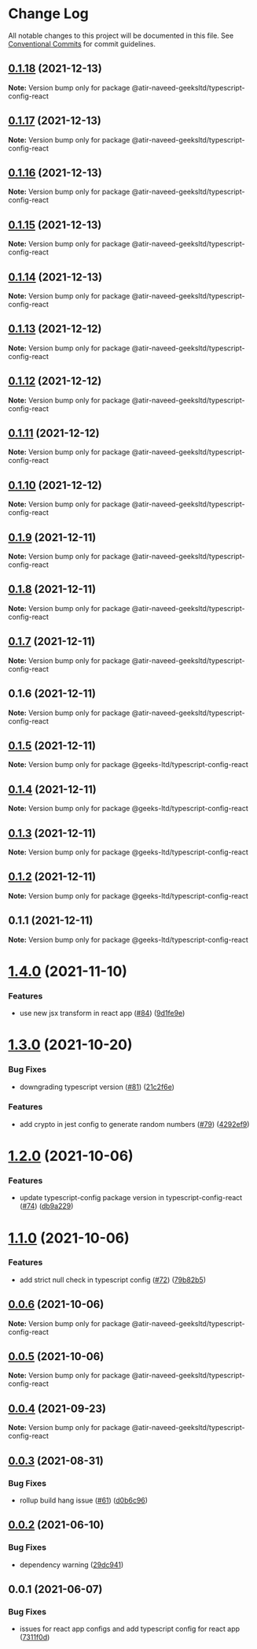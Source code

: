 # Change Log

All notable changes to this project will be documented in this file.
See [Conventional Commits](https://conventionalcommits.org) for commit guidelines.

## [0.1.18](https://github.com/atir-naveed-geeksltd/react-config/compare/@atir-naveed-geeksltd/typescript-config-react@0.1.13...@atir-naveed-geeksltd/typescript-config-react@0.1.18) (2021-12-13)

**Note:** Version bump only for package @atir-naveed-geeksltd/typescript-config-react





## [0.1.17](https://github.com/atir-naveed-geeksltd/react-config/compare/@atir-naveed-geeksltd/typescript-config-react@0.1.13...@atir-naveed-geeksltd/typescript-config-react@0.1.17) (2021-12-13)

**Note:** Version bump only for package @atir-naveed-geeksltd/typescript-config-react





## [0.1.16](https://github.com/atir-naveed-geeksltd/react-config/compare/@atir-naveed-geeksltd/typescript-config-react@0.1.13...@atir-naveed-geeksltd/typescript-config-react@0.1.16) (2021-12-13)

**Note:** Version bump only for package @atir-naveed-geeksltd/typescript-config-react






## [0.1.15](https://github.com/atir-naveed-geeksltd/react-config/compare/@atir-naveed-geeksltd/typescript-config-react@0.1.13...@atir-naveed-geeksltd/typescript-config-react@0.1.15) (2021-12-13)

**Note:** Version bump only for package @atir-naveed-geeksltd/typescript-config-react





## [0.1.14](https://github.com/atir-naveed-geeksltd/react-config/compare/@atir-naveed-geeksltd/typescript-config-react@0.1.13...@atir-naveed-geeksltd/typescript-config-react@0.1.14) (2021-12-13)

**Note:** Version bump only for package @atir-naveed-geeksltd/typescript-config-react





## [0.1.13](https://github.com/atir-naveed-geeksltd/react-config/compare/@atir-naveed-geeksltd/typescript-config-react@0.1.12...@atir-naveed-geeksltd/typescript-config-react@0.1.13) (2021-12-12)

**Note:** Version bump only for package @atir-naveed-geeksltd/typescript-config-react





## [0.1.12](https://github.com/atir-naveed-geeksltd/react-config/compare/@atir-naveed-geeksltd/typescript-config-react@0.1.11...@atir-naveed-geeksltd/typescript-config-react@0.1.12) (2021-12-12)

**Note:** Version bump only for package @atir-naveed-geeksltd/typescript-config-react





## [0.1.11](https://github.com/atir-naveed-geeksltd/react-config/compare/@atir-naveed-geeksltd/typescript-config-react@0.1.10...@atir-naveed-geeksltd/typescript-config-react@0.1.11) (2021-12-12)

**Note:** Version bump only for package @atir-naveed-geeksltd/typescript-config-react





## [0.1.10](https://github.com/atir-naveed-geeksltd/react-config/compare/@atir-naveed-geeksltd/typescript-config-react@0.1.9...@atir-naveed-geeksltd/typescript-config-react@0.1.10) (2021-12-12)

**Note:** Version bump only for package @atir-naveed-geeksltd/typescript-config-react





## [0.1.9](https://github.com/atir-naveed-geeksltd/react-config/compare/@atir-naveed-geeksltd/typescript-config-react@0.1.8...@atir-naveed-geeksltd/typescript-config-react@0.1.9) (2021-12-11)

**Note:** Version bump only for package @atir-naveed-geeksltd/typescript-config-react





## [0.1.8](https://github.com/atir-naveed-geeksltd/react-config/compare/@atir-naveed-geeksltd/typescript-config-react@0.1.7...@atir-naveed-geeksltd/typescript-config-react@0.1.8) (2021-12-11)

**Note:** Version bump only for package @atir-naveed-geeksltd/typescript-config-react





## [0.1.7](https://github.com/atir-naveed-geeksltd/react-config/compare/@atir-naveed-geeksltd/typescript-config-react@0.1.6...@atir-naveed-geeksltd/typescript-config-react@0.1.7) (2021-12-11)

**Note:** Version bump only for package @atir-naveed-geeksltd/typescript-config-react





## 0.1.6 (2021-12-11)

**Note:** Version bump only for package @atir-naveed-geeksltd/typescript-config-react






## [0.1.5](https://github.com/atir-naveed-geeksltd/react-config/compare/@geeks-ltd/typescript-config-react@0.1.4...@geeks-ltd/typescript-config-react@0.1.5) (2021-12-11)

**Note:** Version bump only for package @geeks-ltd/typescript-config-react





## [0.1.4](https://github.com/atir-naveed-geeksltd/react-config/compare/@geeks-ltd/typescript-config-react@0.1.3...@geeks-ltd/typescript-config-react@0.1.4) (2021-12-11)

**Note:** Version bump only for package @geeks-ltd/typescript-config-react





## [0.1.3](https://github.com/atir-naveed-geeksltd/react-config/compare/@geeks-ltd/typescript-config-react@0.1.2...@geeks-ltd/typescript-config-react@0.1.3) (2021-12-11)

**Note:** Version bump only for package @geeks-ltd/typescript-config-react





## [0.1.2](https://github.com/atir-naveed-geeksltd/react-config/compare/@geeks-ltd/typescript-config-react@0.1.1...@geeks-ltd/typescript-config-react@0.1.2) (2021-12-11)

**Note:** Version bump only for package @geeks-ltd/typescript-config-react





## 0.1.1 (2021-12-11)

**Note:** Version bump only for package @geeks-ltd/typescript-config-react






# [1.4.0](https://github.com/medly/configs/compare/@atir-naveed-geeksltd/typescript-config-react@1.3.0...@atir-naveed-geeksltd/typescript-config-react@1.4.0) (2021-11-10)


### Features

* use new jsx transform in react app ([#84](https://github.com/medly/configs/issues/84)) ([9d1fe9e](https://github.com/medly/configs/commit/9d1fe9ed081f20be214ae90a032673985dce5b69))





# [1.3.0](https://github.com/medly/configs/compare/@atir-naveed-geeksltd/typescript-config-react@1.2.0...@atir-naveed-geeksltd/typescript-config-react@1.3.0) (2021-10-20)


### Bug Fixes

* downgrading typescript version ([#81](https://github.com/medly/configs/issues/81)) ([21c2f6e](https://github.com/medly/configs/commit/21c2f6e646032a46b1c8546cf10156c836cea5f6))


### Features

* add crypto in jest config to generate random numbers ([#79](https://github.com/medly/configs/issues/79)) ([4292ef9](https://github.com/medly/configs/commit/4292ef9bd5d30a14bfec6c371deb8a9283f09f51))





# [1.2.0](https://github.com/medly/configs/compare/@atir-naveed-geeksltd/typescript-config-react@1.1.0...@atir-naveed-geeksltd/typescript-config-react@1.2.0) (2021-10-06)


### Features

* update typescript-config package version in typescript-config-react ([#74](https://github.com/medly/configs/issues/74)) ([db9a229](https://github.com/medly/configs/commit/db9a229e5214d47ad6e2688b01c384a6559d853e))





# [1.1.0](https://github.com/medly/configs/compare/@atir-naveed-geeksltd/typescript-config-react@0.0.6...@atir-naveed-geeksltd/typescript-config-react@1.1.0) (2021-10-06)


### Features

* add strict null check in typescript config ([#72](https://github.com/medly/configs/issues/72)) ([79b82b5](https://github.com/medly/configs/commit/79b82b5beb8331d66d5c989993707abdbba534ec))





## [0.0.6](https://github.com/medly/configs/compare/@atir-naveed-geeksltd/typescript-config-react@0.0.5...@atir-naveed-geeksltd/typescript-config-react@0.0.6) (2021-10-06)

**Note:** Version bump only for package @atir-naveed-geeksltd/typescript-config-react





## [0.0.5](https://github.com/medly/configs/compare/@atir-naveed-geeksltd/typescript-config-react@0.0.4...@atir-naveed-geeksltd/typescript-config-react@0.0.5) (2021-10-06)

**Note:** Version bump only for package @atir-naveed-geeksltd/typescript-config-react





## [0.0.4](https://github.com/medly/configs/compare/@atir-naveed-geeksltd/typescript-config-react@0.0.3...@atir-naveed-geeksltd/typescript-config-react@0.0.4) (2021-09-23)

**Note:** Version bump only for package @atir-naveed-geeksltd/typescript-config-react





## [0.0.3](https://github.com/medly/configs/compare/@atir-naveed-geeksltd/typescript-config-react@0.0.2...@atir-naveed-geeksltd/typescript-config-react@0.0.3) (2021-08-31)


### Bug Fixes

* rollup build hang issue ([#61](https://github.com/medly/configs/issues/61)) ([d0b6c96](https://github.com/medly/configs/commit/d0b6c968396f5c293839b6aabf780ccffbd45cab))





## [0.0.2](https://github.com/medly/configs/compare/@atir-naveed-geeksltd/typescript-config-react@0.0.1...@atir-naveed-geeksltd/typescript-config-react@0.0.2) (2021-06-10)


### Bug Fixes

* dependency warning ([29dc941](https://github.com/medly/configs/commit/29dc9416844032c6d3680fdbecaa3054af4f31f5))





## 0.0.1 (2021-06-07)


### Bug Fixes

* issues for react app configs and add typescript config for react app ([7311f0d](https://github.com/medly/configs/commit/7311f0d210dfd264757b97375e504cc6c097074b))
